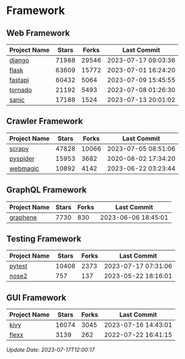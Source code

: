 # Framework

## Web Framework
| Project Name | Stars | Forks | Last Commit |
| ------------ | ----- | ----- | ----------- |
| [django](https://github.com/django/django) | 71988 | 29546 | 2023-07-17 09:03:36 |
| [flask](https://github.com/pallets/flask) | 63609 | 15772 | 2023-07-01 16:24:20 |
| [fastapi](https://github.com/tiangolo/fastapi) | 60432 | 5064 | 2023-07-09 15:45:55 |
| [tornado](https://github.com/tornadoweb/tornado) | 21192 | 5493 | 2023-07-08 01:26:30 |
| [sanic](https://github.com/sanic-org/sanic) | 17188 | 1524 | 2023-07-13 20:01:02 |

## Crawler Framework
| Project Name | Stars | Forks | Last Commit |
| ------------ | ----- | ----- | ----------- |
| [scrapy](https://github.com/scrapy/scrapy) | 47828 | 10066 | 2023-07-05 08:51:06 |
| [pyspider](https://github.com/binux/pyspider) | 15953 | 3682 | 2020-08-02 17:34:20 |
| [webmagic](https://github.com/code4craft/webmagic) | 10892 | 4142 | 2023-06-22 03:23:44 |

## GraphQL Framework
| Project Name | Stars | Forks | Last Commit |
| ------------ | ----- | ----- | ----------- |
| [graphene](https://github.com/graphql-python/graphene) | 7730 | 830 | 2023-06-06 18:45:01 |

## Testing Framework
| Project Name | Stars | Forks | Last Commit |
| ------------ | ----- | ----- | ----------- |
| [pytest](https://github.com/pytest-dev/pytest) | 10408 | 2373 | 2023-07-17 07:31:06 |
| [nose2](https://github.com/nose-devs/nose2) | 757 | 137 | 2023-05-22 18:16:01 |

## GUI Framework
| Project Name | Stars | Forks | Last Commit |
| ------------ | ----- | ----- | ----------- |
| [kivy](https://github.com/kivy/kivy) | 16074 | 3045 | 2023-07-16 14:43:01 |
| [flexx](https://github.com/flexxui/flexx) | 3139 | 262 | 2022-07-22 16:41:15 |

*Update Date: 2023-07-17T12:00:17*